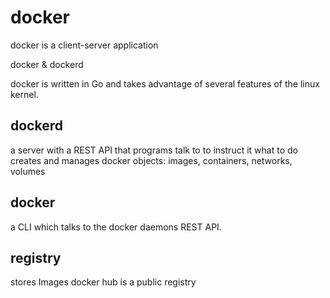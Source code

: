 # docker

docker is a client-server application

docker & dockerd

docker is written in Go and takes advantage of several features of the linux kernel.

## dockerd

a server with a REST API that programs talk to to instruct it what to do
creates and manages docker objects: images, containers, networks, volumes

## docker

a CLI which talks to the docker daemons REST API.

## registry

stores Images
docker hub is a public registry
